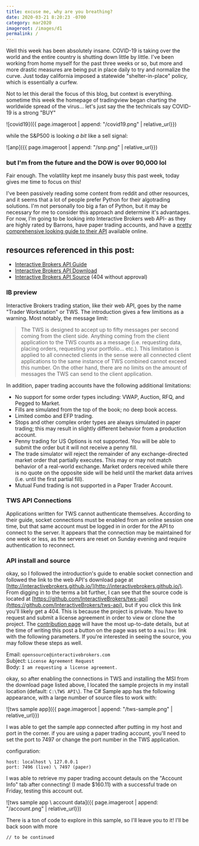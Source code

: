 ```yaml
---
title: excuse me, why are you breathing?
date: 2020-03-21 8:20:23 -0700
category: mar2020
imageroot: /images/d1
permalink: /
---
```


<!--start-->
Well this week has been absolutely insane. COVID-19 is taking over the world and the entire country is shutting down little by little. I've been working from home myself for the past three weeks or so, but more and more drastic measures are being put in place daily to try and normalize the curve. Just today california imposed a statewide "shelter-in-place" policy, which is essentially a curfew.

Not to let this derail the focus of this blog, but context is everything. sometime this week the homepage of tradingview began charting the worldwide spread of the virus... let's just say the the technicals say COVID-19 is a strong "BUY"
<!--end-->

![covid19]({{ page.imageroot | append: "/covid19.png" | relative_url}})

while the S&P500 is looking *a bit* like a sell signal:

![anp]({{ page.imageroot | append: "/snp.png" | relative_url}})

### but I'm from the future and the DOW is over 90,000 lol  

Fair enough. The volatility kept me insanely busy this past week, today gives me time to focus on this!  

I've been passively reading some content from reddit and other resources, and it seems that a lot of people prefer Python for their algotrading solutions. I'm not personally too big a fan of Python, but it may be necessary for me to consider this approach and determine it's advantages. For now, I'm going to be looking into Interactive Brokers web API- as they are highly rated by Barrons, have paper trading accounts, and have a [pretty comprehensive looking guide to their API](http://interactivebrokers.github.io/tws-api/index.html) available online.

## resources referenced in this post:
- [Interactive Brokers API Guide](http://interactivebrokers.github.io/tws-api/index.html)
- [Interactive Brokers API Download](http://interactivebrokers.github.io/)
- [Interactive Brokers API Source](http://interactivebrokers.github.io/) (404 without approval)

### IB preview

Interactive Brokers trading station, like their web API, goes by the name "Trader Workstation" or TWS. The introduction gives a few limitions as a warning. Most notably, the message limit:

> The TWS is designed to accept up to fifty messages per second coming from the client side. Anything coming from the client application to the TWS counts as a message (i.e. requesting data, placing orders, requesting your portfolio... etc.). This limitation is applied to all connected clients in the sense were all connected client applications to the same instance of TWS combined cannot exceed this number. On the other hand, there are no limits on the amount of messages the TWS can send to the client application.

In addition, paper trading accounts have the following additional limitations:

>
- No support for some order types including: VWAP, Auction, RFQ, and Pegged to Market.
- Fills are simulated from the top of the book; no deep book access.
- Limited combo and EFP trading.
- Stops and other complex order types are always simulated in paper trading; this may result in slightly different behavior from a production account.
- Penny trading for US Options is not supported. You will be able to submit the order but it will not receive a penny fill.
- The trade simulator will reject the remainder of any exchange-directed market order that partially executes. This may or may not match behavior of a real-world exchange.   Market orders received while there is no quote on the opposite side will be held until the market data arrives (i.e. until the first partial fill).
- Mutual Fund trading is not supported in a Paper Trader Account.

### TWS API Connections

Applications written for TWS cannot authenticate themselves. According to their guide, socket connections must be enabled from an online session one time, but that same account must be logged in in order for the API to connect to the server. It appears that the connection may be maintained for one week or less, as the servers are reset on Sunday evening and require authentication to reconnect.  

### API install and source

okay, so I followed the introduction's guide to enable socket connection and followed the link to the web API's download page at [http://interactivebrokers.github.io/](http://interactivebrokers.github.io/). From digging in to the terms a bit further, I can see that the source code is located at [https://github.com/InteractiveBrokers/tws-api](https://github.com/InteractiveBrokers/tws-api), but if you click this link you'll likely get a 404. This is because the project is private. You have to request and submit a license agreement in order to view or clone the project. The [contribution page](http://interactivebrokers.github.io/api_software_contribute.html) will have the most up-to-date details, but at the time of writing this post a button on the page was set to a `mailto:` link with the following parameters. If you're interested in seeing the source, you may follow these steps as well.

Email: `opensource@interactivebrokers.com`  
Subject: `License Agreement Request`  
Body: `I am requesting a license agreement.`  

okay, so after enabling the connections in TWS and installing the MSI from the download page listed above, I located the sample projects in my install location (default: `C:\TWS API\`). The C# Sample app has the following appearance, with a large number of source files to work with:

![tws sample app]({{ page.imageroot | append: "/tws-sample.png" | relative_url}})

I was able to get the sample app connected after putting in my host and port in the corner. if you are using a paper trading account, you'll need to set the port to 7497 or change the port number in the TWS application.

configuration:
```
host: localhost \ 127.0.0.1
port: 7496 (live) \ 7497 (paper)
```

I was able to retrieve my paper trading account detauls on the "Account Info" tab after connecting! (I made $160.11) with a successful trade on Friday, testing this account out.

![tws sample app \ account data]({{ page.imageroot | append: "/account.png" | relative_url}})

There is a ton of code to explore in this sample, so I'll leave you to it! I'll be back soon with more

`// to be continued`